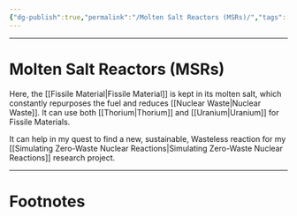 ```yaml
---
{"dg-publish":true,"permalink":"/Molten Salt Reactors (MSRs)/","tags":["Physics"]}
---
```



---
# Molten Salt Reactors (MSRs)
Here, the [[Fissile Material\|Fissile Material]] is kept in its molten salt, which constantly repurposes the fuel and reduces [[Nuclear Waste\|Nuclear Waste]].
It can use both [[Thorium\|Thorium]] and [[Uranium\|Uranium]] for Fissile Materials.

It can help in my quest to find a new, sustainable, Wasteless reaction for my [[Simulating Zero-Waste Nuclear Reactions\|Simulating Zero-Waste Nuclear Reactions]] research project.

---
# Footnotes